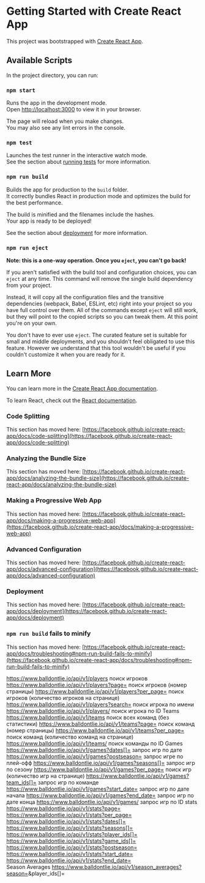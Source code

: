 # Getting Started with Create React App

This project was bootstrapped with [Create React App](https://github.com/facebook/create-react-app).

## Available Scripts

In the project directory, you can run:

### `npm start`

Runs the app in the development mode.\
Open [http://localhost:3000](http://localhost:3000) to view it in your browser.

The page will reload when you make changes.\
You may also see any lint errors in the console.

### `npm test`

Launches the test runner in the interactive watch mode.\
See the section about [running tests](https://facebook.github.io/create-react-app/docs/running-tests) for more information.

### `npm run build`

Builds the app for production to the `build` folder.\
It correctly bundles React in production mode and optimizes the build for the best performance.

The build is minified and the filenames include the hashes.\
Your app is ready to be deployed!

See the section about [deployment](https://facebook.github.io/create-react-app/docs/deployment) for more information.

### `npm run eject`

**Note: this is a one-way operation. Once you `eject`, you can't go back!**

If you aren't satisfied with the build tool and configuration choices, you can `eject` at any time. This command will remove the single build dependency from your project.

Instead, it will copy all the configuration files and the transitive dependencies (webpack, Babel, ESLint, etc) right into your project so you have full control over them. All of the commands except `eject` will still work, but they will point to the copied scripts so you can tweak them. At this point you're on your own.

You don't have to ever use `eject`. The curated feature set is suitable for small and middle deployments, and you shouldn't feel obligated to use this feature. However we understand that this tool wouldn't be useful if you couldn't customize it when you are ready for it.

## Learn More

You can learn more in the [Create React App documentation](https://facebook.github.io/create-react-app/docs/getting-started).

To learn React, check out the [React documentation](https://reactjs.org/).

### Code Splitting

This section has moved here: [https://facebook.github.io/create-react-app/docs/code-splitting](https://facebook.github.io/create-react-app/docs/code-splitting)

### Analyzing the Bundle Size

This section has moved here: [https://facebook.github.io/create-react-app/docs/analyzing-the-bundle-size](https://facebook.github.io/create-react-app/docs/analyzing-the-bundle-size)

### Making a Progressive Web App

This section has moved here: [https://facebook.github.io/create-react-app/docs/making-a-progressive-web-app](https://facebook.github.io/create-react-app/docs/making-a-progressive-web-app)

### Advanced Configuration

This section has moved here: [https://facebook.github.io/create-react-app/docs/advanced-configuration](https://facebook.github.io/create-react-app/docs/advanced-configuration)

### Deployment

This section has moved here: [https://facebook.github.io/create-react-app/docs/deployment](https://facebook.github.io/create-react-app/docs/deployment)

### `npm run build` fails to minify

This section has moved here: [https://facebook.github.io/create-react-app/docs/troubleshooting#npm-run-build-fails-to-minify](https://facebook.github.io/create-react-app/docs/troubleshooting#npm-run-build-fails-to-minify)

https://www.balldontlie.io/api/v1/players	поиск игроков
https://www.balldontlie.io/api/v1/players?page=<AMOUNT>	поиск игроков (номер страницы)
https://www.balldontlie.io/api/v1/players?per_page=<AMOUNT>	поиск игроков (количество игроков на странице)
https://www.balldontlie.io/api/v1/players?search=<name>	поиск игрока по имени
https://www.balldontlie.io/api/v1/players/<ID>	поиск игрока по ID
Teams	
https://www.balldontlie.io/api/v1/teams	поиск всех команд (без статистики)
https://www.balldontlie.io/api/v1/teams?page=<AMOUNT>	поиск команд (номер страницы)
https://www.balldontlie.io/api/v1/teams?per_page=<AMOUNT>	поиск команд (количество команд на странице)
https://www.balldontlie.io/api/v1/teams/<ID>	поиск команды по ID
Games	
https://www.balldontlie.io/api/v1/games?dates[]=<YYYY-MM-DD>	запрос игр по дате
https://www.balldontlie.io/api/v1/games?postseason=<BOOLEAN>	запрос игре по плей-офф
https://www.balldontlie.io/api/v1/games?seasons[]=<YYYY>	запрос игр по сезону
https://www.balldontlie.io/api/v1/games?per_page=<AMOUNT>	поиск игр (количество игр на странице)
https://www.balldontlie.io/api/v1/games?team_ids[]=<ID>	запрос игр по команде
https://www.balldontlie.io/api/v1/games?start_date=<YYYY-MM-DD>	запрос игр по дате начала
https://www.balldontlie.io/api/v1/games?end_date=<YYYY-MM-DD>	запрос игр по дате конца
https://www.balldontlie.io/api/v1/games/<ID>	запрос игр по ID
stats	
https://www.balldontlie.io/api/v1/stats?page=<amount>	
https://www.balldontlie.io/api/v1/stats?per_page=<amount>	
https://www.balldontlie.io/api/v1/stats?dates[]=<YYYY-MM-DD>	
https://www.balldontlie.io/api/v1/stats?seasons[]=<YYYY>	
https://www.balldontlie.io/api/v1/stats?player_ids[]=<ID>	
https://www.balldontlie.io/api/v1/stats?game_ids[]=<ID>	
https://www.balldontlie.io/api/v1/stats?postseason=<BOOLEAN>	
https://www.balldontlie.io/api/v1/stats?start_date=<YYYY-MM-DD>	
https://www.balldontlie.io/api/v1/stats?end_date=<YYYY-MM-DD>	
Season Averages	
https://www.balldontlie.io/api/v1/season_averages?season=<YYYY>&player_ids[]=<ID>	